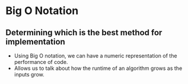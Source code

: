 # Big O Notation

## Determining which is the best method for implementation
* Using Big O notation, we can have a numeric representation of the performance of code.
* Allows us to talk about how the runtime of an algorithm grows as the inputs grow.
